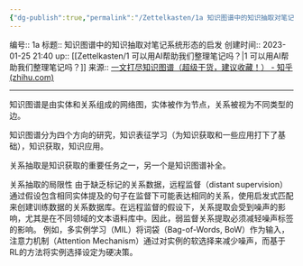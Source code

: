 ```yaml
---
{"dg-publish":true,"permalink":"/Zettelkasten/1a 知识图谱中的知识抽取对笔记系统形态的启发/","dgPassFrontmatter":true}
---
```


编号:: 1a
标题:: 知识图谱中的知识抽取对笔记系统形态的启发
创建时间:: 2023-01-25 21:40
up:: [[Zettelkasten/1 可以用AI帮助我们整理笔记吗？\|1 可以用AI帮助我们整理笔记吗？]]
来源:: [一文打尽知识图谱（超级干货，建议收藏！） - 知乎 (zhihu.com)](https://zhuanlan.zhihu.com/p/474101053)

---
知识图谱是由实体和关系组成的网络图，实体被作为节点，关系被视为不同类型的边。

知识图谱分为四个方向的研究，知识表征学习（为知识获取和一些应用打下了基础），知识获取，知识应用。

关系抽取是知识获取的重要任务之一，另一个是知识图谱补全。

关系抽取的局限性
由于缺乏标记的关系数据，远程监督（distant supervision）通过假设包含相同实体提及的句子在监督下可能表达相同的关系，使用启发式匹配来创建训练数据的关系数据库。在远程监督的假设下，关系提取会受到噪声的影响，尤其是在不同领域的文本语料库中。因此，弱监督关系提取必须减轻噪声标签的影响。
例如，多实例学习（MIL）将词袋（Bag-of-Words, BoW）作为输入，注意力机制（Attention Mechanism）通过对实例的软选择来减少噪声，而基于RL的方法将实例选择设定为硬决策。


